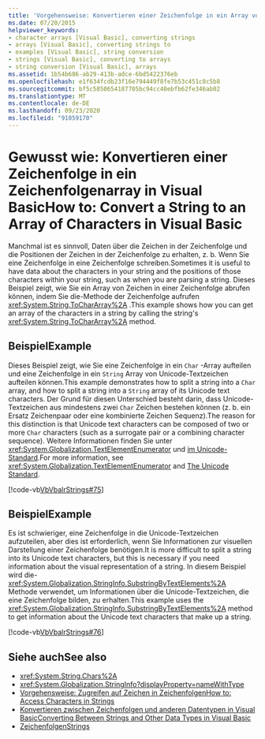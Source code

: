 ```yaml
---
title: 'Vorgehensweise: Konvertieren einer Zeichenfolge in ein Array von Zeichen'
ms.date: 07/20/2015
helpviewer_keywords:
- character arrays [Visual Basic], converting strings
- arrays [Visual Basic], converting strings to
- examples [Visual Basic], string conversion
- strings [Visual Basic], converting to arrays
- string conversion [Visual Basic], arrays
ms.assetid: 1b54b686-ab29-413b-adce-6bd5422376eb
ms.openlocfilehash: e1f634fcdb23f16e794449f8fe7b53c451c8c5b8
ms.sourcegitcommit: bf5c5850654187705bc94cc40ebfb62fe346ab02
ms.translationtype: MT
ms.contentlocale: de-DE
ms.lasthandoff: 09/23/2020
ms.locfileid: "91059170"
---
```

# <a name="how-to-convert-a-string-to-an-array-of-characters-in-visual-basic"></a><span data-ttu-id="32a82-102">Gewusst wie: Konvertieren einer Zeichenfolge in ein Zeichenfolgenarray in Visual Basic</span><span class="sxs-lookup"><span data-stu-id="32a82-102">How to: Convert a String to an Array of Characters in Visual Basic</span></span>

<span data-ttu-id="32a82-103">Manchmal ist es sinnvoll, Daten über die Zeichen in der Zeichenfolge und die Positionen der Zeichen in der Zeichenfolge zu erhalten, z. b. Wenn Sie eine Zeichenfolge in eine Zeichenfolge schreiben.</span><span class="sxs-lookup"><span data-stu-id="32a82-103">Sometimes it is useful to have data about the characters in your string and the positions of those characters within your string, such as when you are parsing a string.</span></span> <span data-ttu-id="32a82-104">Dieses Beispiel zeigt, wie Sie ein Array von Zeichen in einer Zeichenfolge abrufen können, indem Sie die-Methode der Zeichenfolge aufrufen <xref:System.String.ToCharArray%2A> .</span><span class="sxs-lookup"><span data-stu-id="32a82-104">This example shows how you can get an array of the characters in a string by calling the string's <xref:System.String.ToCharArray%2A> method.</span></span>  
  
## <a name="example"></a><span data-ttu-id="32a82-105">Beispiel</span><span class="sxs-lookup"><span data-stu-id="32a82-105">Example</span></span>  

 <span data-ttu-id="32a82-106">Dieses Beispiel zeigt, wie Sie eine Zeichenfolge in ein `Char` -Array aufteilen und eine Zeichenfolge in ein `String` Array von Unicode-Textzeichen aufteilen können.</span><span class="sxs-lookup"><span data-stu-id="32a82-106">This example demonstrates how to split a string into a `Char` array, and how to split a string into a `String` array of its Unicode text characters.</span></span> <span data-ttu-id="32a82-107">Der Grund für diesen Unterschied besteht darin, dass Unicode-Textzeichen aus mindestens zwei `Char` Zeichen bestehen können (z. b. ein Ersatz Zeichenpaar oder eine kombinierte Zeichen Sequenz).</span><span class="sxs-lookup"><span data-stu-id="32a82-107">The reason for this distinction is that Unicode text characters can be composed of two or more `Char` characters (such as a surrogate pair or a combining character sequence).</span></span> <span data-ttu-id="32a82-108">Weitere Informationen finden Sie unter <xref:System.Globalization.TextElementEnumerator> und [im Unicode-Standard](https://www.unicode.org/standard/standard.html).</span><span class="sxs-lookup"><span data-stu-id="32a82-108">For more information, see <xref:System.Globalization.TextElementEnumerator> and [The Unicode Standard](https://www.unicode.org/standard/standard.html).</span></span>  
  
 [!code-vb[VbVbalrStrings#75](~/samples/snippets/visualbasic/VS_Snippets_VBCSharp/VbVbalrStrings/VB/Class4.vb#75)]  
  
## <a name="example"></a><span data-ttu-id="32a82-109">Beispiel</span><span class="sxs-lookup"><span data-stu-id="32a82-109">Example</span></span>  

 <span data-ttu-id="32a82-110">Es ist schwieriger, eine Zeichenfolge in die Unicode-Textzeichen aufzuteilen, aber dies ist erforderlich, wenn Sie Informationen zur visuellen Darstellung einer Zeichenfolge benötigen.</span><span class="sxs-lookup"><span data-stu-id="32a82-110">It is more difficult to split a string into its Unicode text characters, but this is necessary if you need information about the visual representation of a string.</span></span> <span data-ttu-id="32a82-111">In diesem Beispiel wird die- <xref:System.Globalization.StringInfo.SubstringByTextElements%2A> Methode verwendet, um Informationen über die Unicode-Textzeichen, die eine Zeichenfolge bilden, zu erhalten.</span><span class="sxs-lookup"><span data-stu-id="32a82-111">This example uses the <xref:System.Globalization.StringInfo.SubstringByTextElements%2A> method to get information about the Unicode text characters that make up a string.</span></span>  
  
 [!code-vb[VbVbalrStrings#76](~/samples/snippets/visualbasic/VS_Snippets_VBCSharp/VbVbalrStrings/VB/Class4.vb#76)]  
  
## <a name="see-also"></a><span data-ttu-id="32a82-112">Siehe auch</span><span class="sxs-lookup"><span data-stu-id="32a82-112">See also</span></span>

- <xref:System.String.Chars%2A>
- <xref:System.Globalization.StringInfo?displayProperty=nameWithType>
- [<span data-ttu-id="32a82-113">Vorgehensweise: Zugreifen auf Zeichen in Zeichenfolgen</span><span class="sxs-lookup"><span data-stu-id="32a82-113">How to: Access Characters in Strings</span></span>](how-to-access-characters-in-strings.md)
- [<span data-ttu-id="32a82-114">Konvertieren zwischen Zeichenfolgen und anderen Datentypen in Visual Basic</span><span class="sxs-lookup"><span data-stu-id="32a82-114">Converting Between Strings and Other Data Types in Visual Basic</span></span>](converting-between-strings-and-other-data-types.md)
- [<span data-ttu-id="32a82-115">Zeichenfolgen</span><span class="sxs-lookup"><span data-stu-id="32a82-115">Strings</span></span>](index.md)
